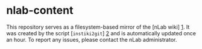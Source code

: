 # nlab-content

This repository serves as a filesystem-based mirror of the [nLab wiki] [1].
It was created by the script [`instiki2git`] [2] and is automatically updated
once an hour.  To report any issues, please contact the nLab administrator.

[1]: https://ncatlab.org "nLab wiki"
[2]: https://github.com/ncatlab/instiki2git "instiki2git"
